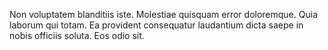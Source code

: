 Non voluptatem blanditiis iste. Molestiae quisquam error doloremque. Quia laborum qui totam. Ea provident consequatur laudantium dicta saepe in nobis officiis soluta. Eos odio sit.